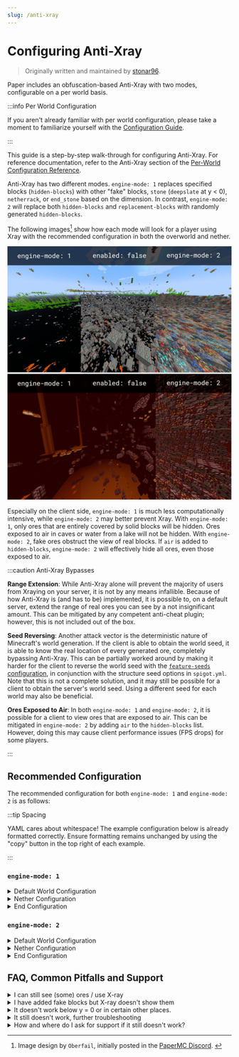```yaml
---
slug: /anti-xray
---
```


# Configuring Anti-Xray

> Originally written and maintained by [stonar96](https://github.com/stonar96).

Paper includes an obfuscation-based Anti-Xray with two modes, configurable on a per world basis.

:::info Per World Configuration

If you aren't already familiar with per world configuration, please take a moment to familiarize
yourself with the [Configuration Guide](configuration.md).

:::

This guide is a step-by-step walk-through for configuring Anti-Xray. For reference documentation,
refer to the Anti-Xray section of the
[Per-World Configuration Reference](../reference/world-configuration.md#anti-xray).

Anti-Xray has two different modes. `engine-mode: 1` replaces specified blocks (`hidden-blocks`) with
other "fake" blocks, `stone` (`deepslate` at y < 0), `netherrack`, or `end_stone` based on the
dimension. In contrast, `engine-mode: 2` will replace both `hidden-blocks` and `replacement-blocks`
with randomly generated `hidden-blocks`.

The following images[^1] show how each mode will look for a player using Xray with the recommended
configuration in both the overworld and nether.

[^1]:
    Image design by `Oberfail`, initially posted in the
    [PaperMC Discord](https://discord.gg/papermc). ​

![Overworld Anti-Xray Comparison](assets/anti-xray-overworld.png)
![Nether Anti-Xray Comparison](assets/anti-xray-nether.png)

Especially on the client side, `engine-mode: 1` is much less computationally intensive, while
`engine-mode: 2` may better prevent Xray. With `engine-mode: 1`, only ores that are entirely covered
by solid blocks will be hidden. Ores exposed to air in caves or water from a lake will not be
hidden. With `engine-mode: 2`, fake ores obstruct the view of real blocks. If `air` is added to
`hidden-blocks`, `engine-mode: 2` will effectively hide all ores, even those exposed to air.

:::caution Anti-Xray Bypasses

**Range Extension**: While Anti-Xray alone will prevent the majority of users from Xraying on your
server, it is not by any means infallible. Because of how Anti-Xray is (and has to be) implemented,
it is possible to, on a default server, extend the range of real ores you can see by a not
insignificant amount. This can be mitigated by any competent anti-cheat plugin; however, this is not
included out of the box.

**Seed Reversing**: Another attack vector is the deterministic nature of Minecraft's world
generation. If the client is able to obtain the world seed, it is able to know the real location of
every generated ore, completely bypassing Anti-Xray. This can be partially worked around by making
it harder for the client to reverse the world seed with the
[`feature-seeds` configuration](../reference/world-configuration.md#feature-seeds), in conjunction
with the structure seed options in `spigot.yml`. Note that this is not a complete solution, and it
may still be possible for a client to obtain the server's world seed. Using a different seed for
each world may also be beneficial.

**Ores Exposed to Air**: In both `engine-mode: 1` and `engine-mode: 2`, it is possible for a client
to view ores that are exposed to air. This can be mitigated in `engine-mode: 2` by adding `air` to
the `hidden-blocks` list. However, doing this may cause client performance issues (FPS drops) for
some players.

:::

## Recommended Configuration

The recommended configuration for both `engine-mode: 1` and `engine-mode: 2` is as follows:

:::tip Spacing

YAML cares about whitespace! The example configuration below is already formatted correctly. Ensure
formatting remains unchanged by using the "copy" button in the top right of each example.

:::

### `engine-mode: 1`

<details>
  <summary>Default World Configuration</summary>

Replace the existing `anticheat.anti-xray` block in `paper-world-defaults.yml` with the following:

<!-- prettier-ignore -->
```yaml title="paper-world-defaults.yml"
anticheat:
  anti-xray:
    enabled: true
    engine-mode: 1
    hidden-blocks:
    # There's no chance to hide dungeon chests as they are entirely surrounded by air, but buried treasures will be hidden.
    - chest
    - coal_ore
    - deepslate_coal_ore
    - copper_ore
    - deepslate_copper_ore
    - raw_copper_block
    - diamond_ore
    - deepslate_diamond_ore
    - emerald_ore
    - deepslate_emerald_ore
    - gold_ore
    - deepslate_gold_ore
    - iron_ore
    - deepslate_iron_ore
    - raw_iron_block
    - lapis_ore
    - deepslate_lapis_ore
    - redstone_ore
    - deepslate_redstone_ore
    lava-obscures: false
    # As of 1.18 some ores are generated much higher.
    # Please adjust the max-block-height setting at your own discretion.
    # https://minecraft.fandom.com/wiki/Ore might be helpful.
    max-block-height: 64
    replacement-blocks:
    # The replacement-blocks list is not used in engine-mode: 1. Changing this will have no effect.
    - stone
    - oak_planks
    - deepslate
    update-radius: 2
    use-permission: false

```

</details>

<details>
  <summary>Nether Configuration</summary>

Copy and paste into your `paper-world.yml` within your nether world folder. See the
[Configuration Guide](configuration.md) for more information.

<!-- prettier-ignore -->
```yml title="world_nether/paper-world.yml"
anticheat:
  anti-xray:
    enabled: true
    engine-mode: 1
    hidden-blocks:
    - ancient_debris
    - nether_gold_ore
    - nether_quartz_ore
    lava-obscures: false
    max-block-height: 128
    replacement-blocks: []
    update-radius: 2
    use-permission: false

```

</details>

<details>
  <summary>End Configuration</summary>

Copy and paste into your `paper-world.yml` within your end world folder. See the
[Configuration Guide](configuration.md) for more information.

<!-- prettier-ignore -->
```yml title="world_the_end/paper-world.yml"
anticheat:
  anti-xray:
    enabled: false

```

</details>

### `engine-mode: 2`

<details>
  <summary>Default World Configuration</summary>

Replace the existing `anticheat.anti-xray` block in `paper-world-defaults.yml` with the following:

<!-- prettier-ignore -->
```yaml title="paper-world-defaults.yml"
anticheat:
  anti-xray:
    enabled: true
    engine-mode: 2
    hidden-blocks:
    # You can add air here such that many holes are generated.
    # This works well against cave finders but may cause client FPS drops for all players.
    - air
    - copper_ore
    - deepslate_copper_ore
    - raw_copper_block
    - diamond_ore
    - deepslate_diamond_ore
    - gold_ore
    - deepslate_gold_ore
    - iron_ore
    - deepslate_iron_ore
    - raw_iron_block
    - lapis_ore
    - deepslate_lapis_ore
    - redstone_ore
    - deepslate_redstone_ore
    lava-obscures: false
    # As of 1.18 some ores are generated much higher.
    # Please adjust the max-block-height setting at your own discretion.
    # https://minecraft.fandom.com/wiki/Ore might be helpful.
    max-block-height: 64
    replacement-blocks:
    # Chest is a tile entity and can't be added to hidden-blocks in engine-mode: 2.
    # But adding chest here will hide buried treasures, if max-block-height is increased.
    - chest
    - amethyst_block
    - andesite
    - budding_amethyst
    - calcite
    - coal_ore
    - deepslate_coal_ore
    - deepslate
    - diorite
    - dirt
    - emerald_ore
    - deepslate_emerald_ore
    - granite
    - gravel
    - oak_planks
    - smooth_basalt
    - stone
    - tuff
    update-radius: 2
    use-permission: false

```

</details>

<details>
  <summary>Nether Configuration</summary>

Copy and paste into your `paper-world.yml` within your nether world folder. See the
[Configuration Guide](configuration.md) for more information.

<!-- prettier-ignore -->
```yml title="world_nether/paper-world.yml"
anticheat:
  anti-xray:
    enabled: true
    engine-mode: 2
    hidden-blocks:
    # See note about air and possible client performance issues above.
    - air
    - ancient_debris
    - bone_block
    - glowstone
    - magma_block
    - nether_bricks
    - nether_gold_ore
    - nether_quartz_ore
    - polished_blackstone_bricks
    lava-obscures: false
    max-block-height: 128
    replacement-blocks:
    - basalt
    - blackstone
    - gravel
    - netherrack
    - soul_sand
    - soul_soil
    update-radius: 2
    use-permission: false

```

</details>

<details>
  <summary>End Configuration</summary>

Copy and paste into your `paper-world.yml` within your end world folder. See the
[Configuration Guide](configuration.md) for more information.

<!-- prettier-ignore -->
```yml title="world_the_end/paper-world.yml"
anticheat:
  anti-xray:
    enabled: false

```

</details>

## FAQ, Common Pitfalls and Support

<details>
  <summary>I can still see (some) ores / use X-ray</summary>

As described above, there are several reasons why you might still see (some) ores even though you
have enabled Anti-Xray:

* The ores are above the configured `max-block-height` value.
* Anti-Xray cannot hide ores exposed to air or other transparent blocks (in caves for example). In
  principle this is also the case for `engine-mode: 2`, however, usually the fake ores obstruct the
  view of real blocks. Hiding those exposed ores too requires additional plugins.
* The `use-permission` option is enabled and you have the Anti-Xray bypass permission or you have
  operator status.
* The block type is missing in the configured block lists. This can be the result of using an
  outdated configuration file.

</details>

<details>
  <summary>I have added fake blocks but X-ray doesn't show them</summary>

If you use `engine-mode: 2` and you have added fake blocks to the `hidden-blocks` list but you can't
see them in-game using X-ray, this can have the following reasons:

* The added block types are tile entities. Anti-Xray can hide (replace) tile entities (such as
  chests), provided that they are not exposed to air or other transparent blocks. However, Anti-Xray
  can't place tile entities as fake blocks into the chunk.
* The block is disabled in your client's X-ray mod or not shown by your X-ray resource pack.

</details>

<details>
  <summary>It doesn't work below y = 0 or in certain other places.</summary>

* Your configuration file is probably outdated and missing important blocks in the
  `replacement-blocks` list, such as `deepslate` or biome-specific blocks, such as `basalt`. You
  might also want to check if the `hidden-blocks` list includes all important ores and their
  `deepslate` variants.
* If it doesn't work above a certain y-level, check your `max-block-height` setting.

</details>

<details>
  <summary>It still doesn't work, further troubleshooting</summary>

* Make sure to always restart your server after making changes to the Anti-Xray configuration.
  Changes won't be applied automatically.
* Do not use the `/reload` command. To apply Anti-Xray configuration changes a restart is required.
* After restarting the server, verify that the configuration is applied correctly by inspecting the
  config sections with timings or spark.

</details>

<details>
  <summary>How and where do I ask for support if it still doesn't work?</summary>

If the above bullet points don't solve your problem or if you have further questions about
Anti-Xray, please don't hesitate to ask us on the [PaperMC Discord](https://discord.gg/papermc)
using the #paper-help channel. Please try to provide as much detail as possible about your problem.
"It doesn't work" isn't very helpful when asking for support. Describe what you want to achieve,
what you have tried, what you expect and what you observe. Ideally include a timings or spark link
and a picture what you observe in-game.

</details>
